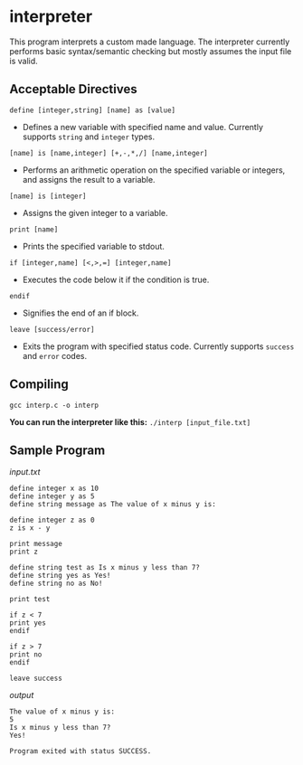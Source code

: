# interpreter

This program interprets a custom made language. The interpreter currently performs basic syntax/semantic checking but mostly assumes the input file is valid.

Acceptable Directives 
-

`define [integer,string] [name] as [value]`
- Defines a new variable with specified name and value. Currently supports `string` and `integer` types.

`[name] is [name,integer] [+,-,*,/] [name,integer]`
- Performs an arithmetic operation on the specified variable or integers, and assigns the result to a variable.

`[name] is [integer]`
- Assigns the given integer to a variable.

`print [name]`
- Prints the specified variable to stdout.

`if [integer,name] [<,>,=] [integer,name]`
- Executes the code below it if the condition is true.

`endif`
- Signifies the end of an if block.

`leave [success/error]`
- Exits the program with specified status code. Currently supports `success` and `error` codes.

Compiling
-
`gcc interp.c -o interp`
  
__You can run the interpreter like this:__
`./interp [input_file.txt]`

Sample Program
-

*input.txt*
```
define integer x as 10
define integer y as 5
define string message as The value of x minus y is:

define integer z as 0
z is x - y

print message
print z

define string test as Is x minus y less than 7?
define string yes as Yes!
define string no as No!

print test

if z < 7
print yes
endif

if z > 7
print no
endif

leave success
```

*output*
```
The value of x minus y is:
5
Is x minus y less than 7?
Yes!

Program exited with status SUCCESS.
```